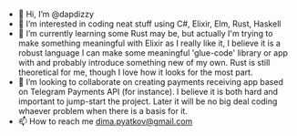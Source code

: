 - 👋 Hi, I’m @dapdizzy
- 👀 I’m interested in coding neat stuff using C#, Elixir, Elm, Rust, Haskell
- 🌱 I’m currently learning some Rust may be, but actually I'm trying to make something meaningful with Elixir as I really like it, I believe it is a robust language I can make some meaningful 'glue-code' library or app with and probably introduce something new of my own. Rust is still theoretical for me, though I love how it looks for the most part.
- 💞️ I’m looking to collaborate on creating payments receiving app based on Telegram Payments API (for instance). I believe it is both hard and important to jump-start the project. Later it will be no big deal coding whaever problem when there is a basis for it.
- 📫 How to reach me dima.pyatkov@gmail.com

<!---
dapdizzy/dapdizzy is a ✨ special ✨ repository because its `README.md` (this file) appears on your GitHub profile.
You can click the Preview link to take a look at your changes.
--->
